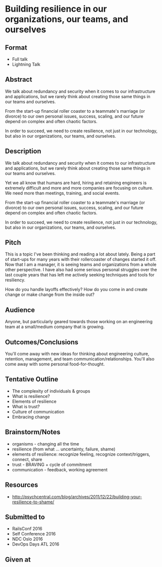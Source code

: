 # Building resilience in our organizations, our teams, and ourselves

## Format

* Full talk
* Lightning Talk

## Abstract

We talk about redundancy and security when it comes to our infrastructure and
applications, but we rarely think about creating those same
things in our teams and ourselves.

From the start-up financial roller coaster to a teammate's
marriage (or divorce) to our own personal issues, success, scaling, and our future
depend on complex and often chaotic factors.

In order to succeed, we need to create resilience, not just in our technology, but
also in our organizations, our teams, and ourselves.

## Description
We talk about redundancy and security when it comes to our infrastructure and
applications, but we rarely think about creating those same
things in our teams and ourselves.

Yet we all know that humans are hard, hiring and retaining engineers is extremely difficult
and more and more companies are focusing on culture.  We need more than
meetings, training, and social events.

From the start-up financial roller coaster to a teammate's
marriage (or divorce) to our own personal issues, success, scaling, and our future
depend on complex and often chaotic factors.


In order to succeed, we need to create resilience, not just in our technology, but
also in our organizations, our teams, and ourselves.

## Pitch

This is a topic I've been thinking and reading a lot about lately.  Being a part of start-ups for many years with their rollercoaster of changes started it off.  Now that I am a manager, it is seeing teams and organizations from a whole other perspective.  I have also had some serious personal struggles over the last couple years that has left me actively seeking techniques and tools for resiliency.

How do you handle layoffs effectively?  How do you come in and create change or make change from the inside out?

## Audience
Anyone, but particularly geared towards those working on an engineering team at
a small/medium company that is growing.

## Outcomes/Conclusions
You'll come away with new ideas for thinking about engineering culture, retention,
management, and team communication/relationships.  You'll also come away with
some personal food-for-thought.

## Tentative Outline

* The complexity of individuals & groups
* What is resilience?
* Elements of resilience
* What is trust?
* Culture of communication
* Embracing change


## Brainstorm/Notes

* organisms - changing all the time
* resilience (from what ... uncertainty, failure, shame)
* elements of resilience: recognize feeling, recognize context/triggers, connect, share
* trust - BRAVING + cycle of commitment
* communication - feedback, working agreement

## Resources

* http://psychcentral.com/blog/archives/2011/12/22/building-your-resilience-to-shame/


## Submitted to

* RailsConf 2016
* Self Conference 2016
* NDC Oslo 2016
* DevOps Days ATL 2016


## Given at
